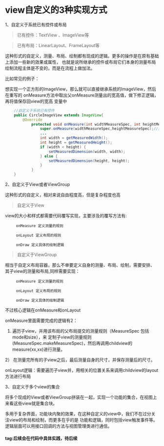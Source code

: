 view自定义的3种实现方式
===

1、自定义于系统已有控件或布局

> 已有控件：TextView 、ImageView等

> 已有布局：LinearLayout、FrameLayout等

这种形式的自定义，测量、布局、绘制都有现成的逻辑。更多的操作是在原有基础上添加一些新的效果或属性，
也就是说所继承的控件或布局它们本身的测量布局绘制流程主体是不变的，而是在流程上做加法。

比如常见的例子：

想实现一个正方形的ImageView，那么就可以直接继承系统的ImageView，然后在重写的
onMeasure方法中取出父onMeasure测量出的宽高值，做下修正逻辑，再将值保存回view的宽高
变量中
```java
    //自定义于系统已有控件
    public CircleImageView extends ImageView{
        @Override
            protected void onMeasure(int widthMeasureSpec, int heightMeasureSpec) {
                super.onMeasure(widthMeasureSpec,heightMeasureSpec);//按照原有逻辑进行测试
                ...
                int width = getMeasuredWidth();
                int height = getMeasuredHeight();
                if (width < height) {
                    setMeasuredDimension(width, width);
                } else {
                    setMeasuredDimension(height, height);
                }
            }
    }
```
2、自定义于View或者ViewGroup

这种形式的自定义，相对来说自由程度高，但是复杂程度也高

> 自定义于View

view的大小和样式都需要代码覆写实现，主要涉及的覆写方法有:

```text
     onMeasure 定义测量的规则
    
     onLayout 定义布局的规则
    
     onDraw 定义具体的绘制逻辑
```
> 自定义于ViewGroup

相当于自定义布局容器，那么不单要定义自身的测量、布局、绘制，需要安排、
其子view的测量和布局,同样需要实现：

```text
     onMeasure 定义测量的规则
    
     onLayout 定义布局的规则
    
     onDraw 定义具体的绘制逻辑
```
不过核心逻辑在onMeasure和onLayout

onMeasure里面需要完成的逻辑有2：

1) 遍历子view，并用该布局的父布局提交的测量规则（MeasureSpec 包括mode和size），来
定制子view的测量规则(MeasureSpec.makeMeasureSpec)，然后再调用childview的measure(xx,xx)进行测量。

2） 在测量完所有的子view之后，最后测量自身的尺寸，并保存测量后的尺寸。

onLayout逻辑：需要遍历子view并，用相关的位置关系来调用childview的layout方法进行布局

3、自定义于多个view的集合

将多个现成的View或者ViewGroup拼装在一起，实现一个功能的集合，在视图上来看这些view就是集合块。

多用于复杂界面，功能块内聚的效果，在这种自定义的view中，我们不在过分关注view的布局和绘制，而更多在乎的是
功能和逻辑，同时包括view触发事件等。逻辑层面可以用接口回调的方法与视图管理类进行通信。

#### tag:后续会在代码中具体实践，待后续










